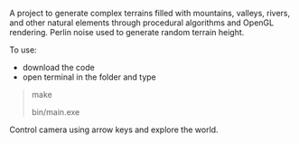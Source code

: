 A project to generate complex terrains filled with mountains, valleys, rivers, and other natural elements through procedural algorithms and OpenGL rendering. Perlin noise used to generate random terrain height.

To use:
 * download the code
 * open terminal in the folder and type

>make
>
>bin/main.exe

Control camera using arrow keys and explore the world.
